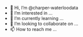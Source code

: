 - 👋 Hi, I’m @charper-waterloodata
- 👀 I’m interested in ...
- 🌱 I’m currently learning ...
- 💞️ I’m looking to collaborate on ...
- 📫 How to reach me ...

<!---
charper-waterloodata/charper-waterloodata is a ✨ special ✨ repository because its `README.md` (this file) appears on your GitHub profile.
You can click the Preview link to take a look at your changes.
--->
